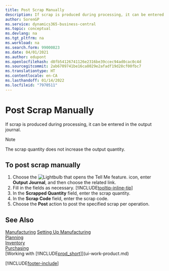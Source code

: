 ```yaml
---
title: Post Scrap Manually
description: If scrap is produced during processing, it can be entered in the output journal. Note that the scrap quantity does not increase the output quantity.
author: SorenGP
ms.service: dynamics365-business-central
ms.topic: conceptual
ms.devlang: na
ms.tgt_pltfrm: na
ms.workload: na
ms.search.form: 99000823
ms.date: 04/01/2021
ms.author: edupont
ms.openlocfilehash: d8fb54126741126e2316be39ccec94ad0cac0c4d
ms.sourcegitcommit: 2ab6709741be16ca8029e2afadf19d28cf00fbc7
ms.translationtype: HT
ms.contentlocale: en-CA
ms.lasthandoff: 01/14/2022
ms.locfileid: "7970511"
---
```

# <a name="post-scrap-manually"></a>Post Scrap Manually

If scrap is produced during processing, it can be entered in the output journal.  

> [!NOTE]
> The scrap quantity does not increase the output quantity.  

## <a name="to-post-scrap-manually"></a>To post scrap manually

1. Choose the ![Lightbulb that opens the Tell Me feature.](media/ui-search/search_small.png "Tell me what you want to do") icon, enter **Output Journal**, and then choose the related link.  
2. Fill in the fields as necessary. [!INCLUDE[tooltip-inline-tip](includes/tooltip-inline-tip_md.md)]  
3. In the **Scrapped Quantity** field, enter the scrap quantity.  
4. In the **Scrap Code** field, enter the scrap code.  
5. Choose the **Post** action to post the specified scrap per operation.  

## <a name="see-also"></a>See Also

[Manufacturing](production-manage-manufacturing.md)
[Setting Up Manufacturing](production-configure-production-processes.md)  
[Planning](production-planning.md)  
[Inventory](inventory-manage-inventory.md)  
[Purchasing](purchasing-manage-purchasing.md)  
[Working with [!INCLUDE[prod_short](includes/prod_short.md)]](ui-work-product.md)


[!INCLUDE[footer-include](includes/footer-banner.md)]